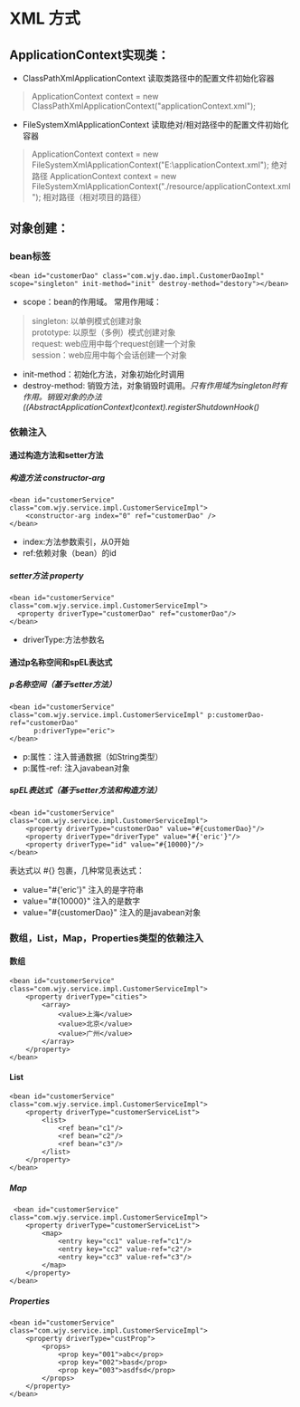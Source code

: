 # XML 方式
## ApplicationContext实现类：
* ClassPathXmlApplicationContext 读取类路径中的配置文件初始化容器
> ApplicationContext context = new ClassPathXmlApplicationContext("applicationContext.xml");
* FileSystemXmlApplicationContext 读取绝对/相对路径中的配置文件初始化容器
> ApplicationContext context = new FileSystemXmlApplicationContext("E:\\applicationContext.xml"); 绝对路径
> ApplicationContext context = new FileSystemXmlApplicationContext("./resource/applicationContext.xml"); 相对路径（相对项目的路径）
## 对象创建：  
### bean标签
``<bean id="customerDao" class="com.wjy.dao.impl.CustomerDaoImpl" scope="singleton" init-method="init" destroy-method="destory"></bean>``
* scope：bean的作用域。 常用作用域：
>  singleton: 以单例模式创建对象  
>  prototype: 以原型（多例）模式创建对象  
>  request: web应用中每个request创建一个对象  
>  session：web应用中每个会话创建一个对象  
* init-method：初始化方法，对象初始化时调用
* destroy-method: 销毁方法，对象销毁时调用。*只有作用域为singleton时有作用。销毁对象的办法((AbstractApplicationContext)context).registerShutdownHook()*
### 依赖注入
#### 通过构造方法和setter方法
##### 构造方法 constructor-arg
    <bean id="customerService" class="com.wjy.service.impl.CustomerServiceImpl">
        <constructor-arg index="0" ref="customerDao" />
    </bean>
* index:方法参数索引，从0开始  
* ref:依赖对象（bean）的id
##### setter方法 property
    <bean id="customerService" class="com.wjy.service.impl.CustomerServiceImpl">
      <property driverType="customerDao" ref="customerDao"/>
    </bean>
 * driverType:方法参数名
#### 通过p名称空间和spEL表达式
##### p名称空间（基于setter方法）
    <bean id="customerService" class="com.wjy.service.impl.CustomerServiceImpl" p:customerDao-ref="customerDao"
          p:driverType="eric">
    </bean>
* p:属性：注入普通数据（如String类型）
* p:属性-ref: 注入javabean对象
##### spEL表达式（基于setter方法和构造方法）
    <bean id="customerService" class="com.wjy.service.impl.CustomerServiceImpl">
        <property driverType="customerDao" value="#{customerDao}"/>
        <property driverType="driverType" value="#{'eric'}"/>
        <property driverType="id" value="#{10000}"/>
    </bean>
表达式以 #{} 包裹，几种常见表达式：  
* value="#{'eric'}" 注入的是字符串
* value="#{10000}" 注入的是数字
* value="#{customerDao}" 注入的是javabean对象
### 数组，List，Map，Properties类型的依赖注入
#### 数组  
    <bean id="customerService" class="com.wjy.service.impl.CustomerServiceImpl">
        <property driverType="cities">
            <array>
                <value>上海</value>
                <value>北京</value>
                <value>广州</value>
            </array>
        </property>
    </bean>
#### List
    <bean id="customerService" class="com.wjy.service.impl.CustomerServiceImpl">
        <property driverType="customerServiceList">
            <list>
                <ref bean="c1"/>
                <ref bean="c2"/>
                <ref bean="c3"/>
            </list>
        </property>
    </bean>
##### Map
     <bean id="customerService" class="com.wjy.service.impl.CustomerServiceImpl">
        <property driverType="customerServiceList">
            <map>
                <entry key="cc1" value-ref="c1"/>
                <entry key="cc2" value-ref="c2"/>
                <entry key="cc3" value-ref="c3"/>
            </map>
        </property>
    </bean>
##### Properties
    <bean id="customerService" class="com.wjy.service.impl.CustomerServiceImpl">
        <property driverType="custProp">
            <props>
                <prop key="001">abc</prop>
                <prop key="002">basd</prop>
                <prop key="003">asdfsd</prop>
            </props>
        </property>
    </bean>

